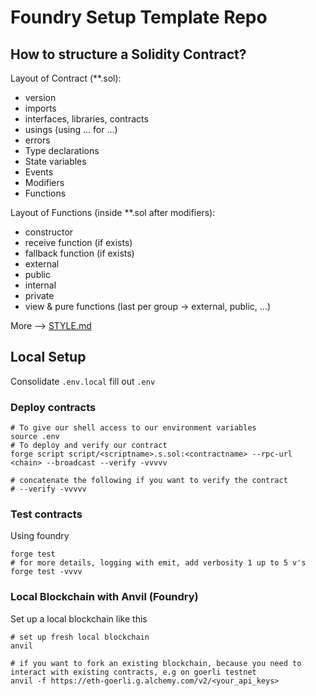 # Foundry Setup Template Repo

## How to structure a Solidity Contract?

Layout of Contract (\*\*.sol):

- version
- imports
- interfaces, libraries, contracts
- usings (using ... for ...)
- errors
- Type declarations
- State variables
- Events
- Modifiers
- Functions

Layout of Functions (inside \*\*.sol after modifiers):

- constructor
- receive function (if exists)
- fallback function (if exists)
- external
- public
- internal
- private
- view & pure functions (last per group -> external, public, ...)

More --> [STYLE.md](./STYLE.md)

## Local Setup

Consolidate `.env.local` fill out `.env`

### Deploy contracts

```shell
# To give our shell access to our environment variables
source .env
# To deploy and verify our contract
forge script script/<scriptname>.s.sol:<contractname> --rpc-url <chain> --broadcast --verify -vvvvv

# concatenate the following if you want to verify the contract
# --verify -vvvvv

```

### Test contracts

Using foundry

```shell
forge test
# for more details, logging with emit, add verbosity 1 up to 5 v's
forge test -vvvv
```

### Local Blockchain with Anvil (Foundry)

Set up a local blockchain like this

```shell
# set up fresh local blockchain
anvil

# if you want to fork an existing blockchain, because you need to interact with existing contracts, e.g on goerli testnet
anvil -f https://eth-goerli.g.alchemy.com/v2/<your_api_keys>
```
